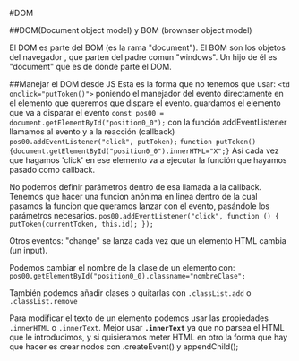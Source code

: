 #DOM

##DOM(Document object model) y BOM (brownser object model)

El DOM es parte del BOM (es la rama "document"). El BOM son los objetos del navegador , que parten del padre comun "windows". Un hijo de él es "document" que es de donde parte el DOM.

##Manejar el DOM desde JS
Esta es la forma que no tenemos que usar: `<td onclick="putToken()">` poniendo el manejador del evento directamente en el elemento que queremos que dispare el evento.
guardamos el elemento que va a disparar el evento
`const pos00 = document.getElementById("position0_0");`
con la función addEventListener llamamos al evento y a la reacción (callback)
`pos00.addEventListener("click", putToken);`
`function putToken() {document.getElementById("position0_0").innerHTML="X";}`
Así cada vez que hagamos 'click' en ese elemento va a ejecutar la función que hayamos pasado como callback.

No podemos definir parámetros dentro de esa llamada a la callback. Tenemos que hacer una funcion anónima en linea dentro de la cual pasamos la funcion que queramos lanzar con el evento, pasándole los parámetros necesarios.
`pos00.addEventListener("click", function () {
    putToken(currentToken, this.id);
});`

Otros eventos:
    "change" se lanza cada vez que un elemento HTML cambia (un input).


Podemos cambiar el nombre de la clase de un elemento con:
`pos00.getElementById("position0_0).classname="nombreClase";`

También podemos añadir clases o quitarlas con `.classList.add` o `.classList.remove`

Para modificar el texto de un elemento podemos usar las propiedades `.innerHTML` o `.innerText`. Mejor usar **`.innerText`** ya que no parsea el HTML que le introducimos, y si quisieramos meter HTML en otro la forma que hay que hacer es crear nodos con .createEvent() y appendChild();


